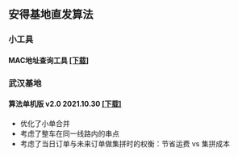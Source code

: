 ## 安得基地直发算法
### 小工具
#### MAC地址查询工具 [[下载]](./MAC地址查询工具.zip)
### 武汉基地
#### 算法单机版 v2.0 2021.10.30 [[下载]](./annto/wuhan/v2)
* 优化了小单合并
* 考虑了整车在同一线路内的串点
* 考虑了当日订单与未来订单做集拼时的权衡：节省运费 vs 集拼成本
